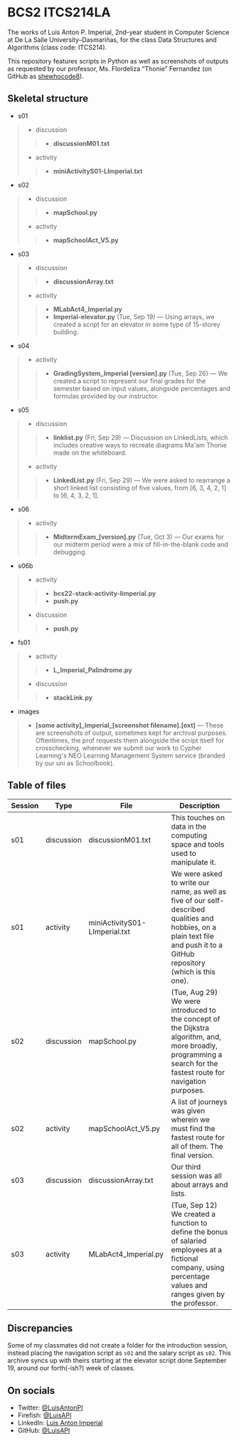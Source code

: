 # BCS2 ITCS214LA



The works of Luis Anton P. Imperial, 2nd-year student in Computer Science at De La Salle University–Dasmariñas, for the class Data Structures and Algorithms (class code: ITCS214).

This repository features scripts in Python as well as screenshots of outputs as requested by our professor, Ms. Flordeliza “Thonie” Fernandez (on GitHub as [shewhocode8](https://github.com/shewhocode8)).

## Skeletal structure

- s01
> - discussion
>> - **discussionM01.txt**
> - activity
>> - **miniActivityS01-LImperial.txt**
- s02
> - discussion
>> - **mapSchool.py**
> - activity
>> - **mapSchoolAct_V5.py**
- s03
> - discussion
>> - **discussionArray.txt**
> - activity
>> - **MLabAct4_Imperial.py**
>> - **Imperial-elevator.py** (Tue, Sep 19) — Using arrays, we created a script for an elevator in some type of 15-storey building.
- s04
> - activity
>> - **GradingSystem_Imperial [version].py** (Tue, Sep 26) — We created a script to represent our final grades for the semester based on input values, alongside percentages and formulas provided by our instructor.
- s05
> - discussion
>> - **linklist.py** (Fri, Sep 29) — Discussion on LinkedLists, which includes creative ways to recreate diagrams Ma'am Thonie made on the whiteboard.
> - activity
>> - **LinkedList.py** (Fri, Sep 29) — We were asked to rearrange a short linked list consisting of five values, from [6, 3, 4, 2, 1] to [6, 4, 3, 2, 1].
- s06
> - activity
>> - **MidtermExam_[version].py** (Tue, Oct 3) — Our exams for our midterm period were a mix of fill-in-the-blank code and debugging.
- s06b
> - activity
>> - **bcs22-stack-activity-limperial.py**
>> - **push.py**
> - discussion
>> - **push.py**
- fs01
> - activity
>> - **L_Imperial_Palindrome.py**
> - discussion
>> - **stackLink.py**
- images
> - **[some activity]\_Imperial\_[screenshot filename].[ext]** — These are screenshots of output, sometimes kept for archival purposes. Oftentimes, the prof requests them alongside the script itself for crosschecking, whenever we submit our work to Cypher Learning's NEO Learning Management System service (branded by our uni as Schoolbook).

## Table of files

Session | Type | File | Description
----|----|----|----
s01 | discussion | discussionM01.txt | This touches on data in the computing space and tools used to manipulate it.
s01 | activity | miniActivityS01-LImperial.txt | We were asked to write our name, as well as five of our self-described qualities and hobbies, on a plain text file and push it to a GitHub repository (which is this one).
s02 | discussion | mapSchool.py | (Tue, Aug 29) We were introduced to the concept of the Dijkstra algorithm, and, more broadly, programming a search for the fastest route for navigation purposes.
s02 | activity | mapSchoolAct_V5.py | A list of journeys was given wherein we must find the fastest route for all of them. The final version.
s03 | discussion | discussionArray.txt | Our third session was all about arrays and lists.
s03 | activity | MLabAct4_Imperial.py | (Tue, Sep 12) We created a function to define the bonus of salaried employees at a fictional company, using percentage values and ranges given by the professor.

## Discrepancies

Some of my classmates did not create a folder for the introduction session, instead placing the navigation script as `s01` and the salary script as `s02`. This archive syncs up with theirs starting at the elevator script done September 19, around our forth(-ish?) week of classes.

## On socials

- Twitter: [@LuisAntonPI](https://twitter.com/LuisAntonPI)
- Firefish: [@LuisAPI](https://firefish.social/@LuisAPI)
- LinkedIn: [Luis Anton Imperial](https://linkedin.com/in/LuisAntonPI)
- GitHub: [@LuisAPI](https://github.com/LuisAPI)
